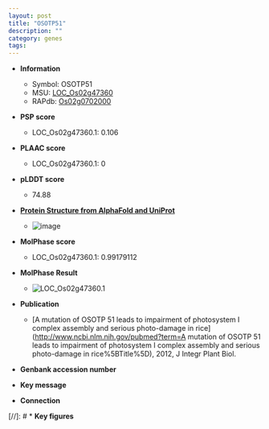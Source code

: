 ```yaml
---
layout: post
title: "OSOTP51"
description: ""
category: genes
tags: 
---
```


* **Information**  
    + Symbol: OSOTP51  
    + MSU: [LOC_Os02g47360](http://rice.plantbiology.msu.edu/cgi-bin/ORF_infopage.cgi?orf=LOC_Os02g47360)  
    + RAPdb: [Os02g0702000](http://rapdb.dna.affrc.go.jp/viewer/gbrowse_details/irgsp1?name=Os02g0702000)  

* **PSP score**  
    + LOC_Os02g47360.1: 0.106 

* **PLAAC score**  
    + LOC_Os02g47360.1: 0 

* **pLDDT score**
    + 74.88

* **[Protein Structure from AlphaFold and UniProt](https://www.uniprot.org/uniprotkb/Q6ZHJ5/entry#structure)**
    + ![image](https://ricepsp.github.io/images/Q6/AF-Q6ZHJ5-F1.png)

* **MolPhase score**
    + LOC_Os02g47360.1: 0.99179112

* **MolPhase Result**
    + ![LOC_Os02g47360.1](https://304243504.github.io/Pictures/LOC_Os02g/LOC_Os02g47360.1.png)

* **Publication**  
    + [A mutation of OSOTP 51 leads to impairment of photosystem I complex assembly and serious photo-damage in rice](http://www.ncbi.nlm.nih.gov/pubmed?term=A mutation of OSOTP 51 leads to impairment of photosystem I complex assembly and serious photo-damage in rice%5BTitle%5D), 2012, J Integr Plant Biol.

* **Genbank accession number**  

* **Key message**  

* **Connection**  

[//]: # * **Key figures**  


